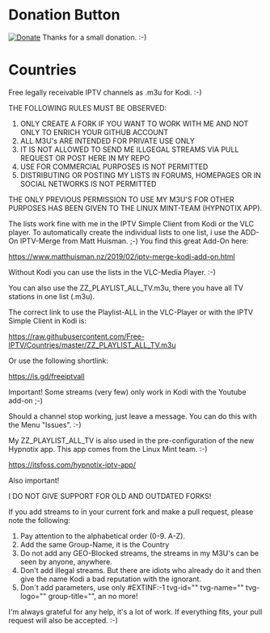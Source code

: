 # Donation Button
[![Donate](https://img.shields.io/badge/Donate-PayPal-green.svg)](https://paypal.me/FreeIPTVGitgub?locale.x=de_DE) Thanks for a small donation. :-)

# Countries
Free legally receivable IPTV channels as .m3u for Kodi. :-)

THE FOLLOWING RULES MUST BE OBSERVED:

1. ONLY CREATE A FORK IF YOU WANT TO WORK WITH ME AND NOT ONLY TO ENRICH YOUR GITHUB ACCOUNT
2. ALL M3U's ARE INTENDED FOR PRIVATE USE ONLY
3. IT IS NOT ALLOWED TO SEND ME ILLGEGAL STREAMS VIA PULL REQUEST OR POST HERE IN MY REPO
4. USE FOR COMMERCIAL PURPOSES IS NOT PERMITTED
5. DISTRIBUTING OR POSTING MY LISTS IN FORUMS, HOMEPAGES OR IN SOCIAL NETWORKS IS NOT PERMITTED

THE ONLY PREVIOUS PERMISSION TO USE MY M3U'S FOR OTHER PURPOSES HAS BEEN GIVEN TO THE LINUX MINT-TEAM (HYPNOTIX APP).

The lists work fine with me in the IPTV Simple Client from Kodi or the VLC player. To automatically create the individual lists
to one list, i use the ADD-On IPTV-Merge from Matt Huisman. ;-) You find this great Add-On here:

https://www.matthuisman.nz/2019/02/iptv-merge-kodi-add-on.html

Without Kodi you can use the lists in the VLC-Media Player. :-)

You can also use the ZZ_PLAYLIST_ALL_TV.m3u, there you have all TV stations in one list (.m3u).

The correct link to use the Playlist-ALL in the VLC-Player or with the IPTV Simple Client in Kodi is:

https://raw.githubusercontent.com/Free-IPTV/Countries/master/ZZ_PLAYLIST_ALL_TV.m3u

Or use the following shortlink:

https://is.gd/freeiptvall

Important! Some streams (very few) only work in Kodi with the Youtube add-on ;-)

Should a channel stop working, just leave a message. You can do this with the Menu "Issues". :-)

My ZZ_PLAYLIST_ALL_TV is also used in the pre-configuration of the new Hypnotix app. This app comes from the Linux Mint team. :-)

https://itsfoss.com/hypnotix-iptv-app/

Also important!

I DO NOT GIVE SUPPORT FOR OLD AND OUTDATED FORKS!

If you add streams to in your current fork and make a pull request, please note the following:

1. Pay attention to the alphabetical order (0-9. A-Z).
2. Add the same Group-Name, it is the Country
3. Do not add any GEO-Blocked streams, the streams in my M3U's can be seen by anyone, anywhere.
4. Don't add illegal streams. But there are idiots who already do it and then give the name Kodi a bad reputation with the ignorant.
5. Don´t add parameters, use only #EXTINF:-1 tvg-id="" tvg-name="" tvg-logo="" group-title="", an no more!

I'm always grateful for any help, it's a lot of work. If everything fits, your pull request will also be accepted. :-)

